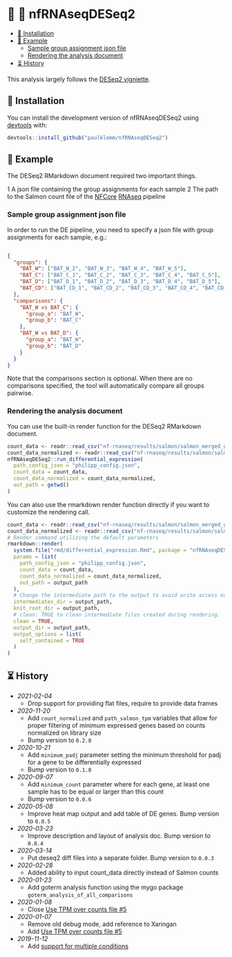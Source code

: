 
# 🧬 🔬 nfRNAseqDESeq2

<!-- TOC depthFrom:2 -->

- [💾 Installation](#💾-installation)
- [🏀 Example](#🏀-example)
  - [Sample group assignment json file](#sample-group-assignment-json-file)
  - [Rendering the analysis document](#rendering-the-analysis-document)
- [⏳ History](#⏳-history)

<!-- /TOC -->

This analysis largely follows the [DESeq2 vigniette](https://bioconductor.org/packages/release/bioc/vignettes/DESeq2/inst/doc/DESeq2.html).

## 💾 Installation

You can install the development version of nfRNAseqDESeq2 using [devtools](https://cran.r-project.org/web/packages/devtools/index.html) with:

``` r
devtools::install_github("paulklemm/nfRNAseqDESeq2")
```

## 🏀 Example

The DESeq2 RMarkdown document required two important things.

1 A json file containing the group assignments for each sample
2 The path to the Salmon count file of the [NFCore](https://nf-co.re/) [RNAseq](https://github.com/nf-core/RNAseq) pipeline

### Sample group assignment json file

In order to run the DE pipeline, you need to specify a json file with group assignments for each sample, e.g.:

```json

{
  "groups": {
    "BAT_W": ["BAT_W_2", "BAT_W_3", "BAT_W_4", "BAT_W_5"],
    "BAT_C": ["BAT_C_1", "BAT_C_2", "BAT_C_3", "BAT_C_4", "BAT_C_5"],
    "BAT_D": ["BAT_D_1", "BAT_D_2", "BAT_D_3", "BAT_D_4", "BAT_D_5"],
    "BAT_CD": ["BAT_CD_1", "BAT_CD_2", "BAT_CD_3", "BAT_CD_4", "BAT_CD_5"]
  },
  "comparisons": {
    "BAT_W vs BAT_C": {
      "group_a": "BAT_W",
      "group_b": "BAT_C"
    },
    "BAT_W vs BAT_D": {
      "group_a": "BAT_W",
      "group_b": "BAT_D"
    }
  }
}

```

Note that the comparisons section is optional.
When there are no comparisons specified, the tool will automatically compare all groups pairwise.

### Rendering the analysis document

You can use the built-in render function for the DESeq2 RMarkdown document.

```r
count_data <- readr::read_csv("nf-rnaseq/results/salmon/salmon_merged_gene_counts.csv")
count_data_normalized <- readr::read_csv("nf-rnaseq/results/salmon/salmon_merged_gene_tpm.csv")
nfRNAseqDESeq2::run_differential_expression(
  path_config_json = "philipp_config.json",
  count_data = count_data,
  count_data_normalized = count_data_normalized,
  out_path = getwd()
)
```

You can also use the rmarkdown render function directly if you want to customize the rendering call.

```r
count_data <- readr::read_csv("nf-rnaseq/results/salmon/salmon_merged_gene_counts.csv")
count_data_normalized <- readr::read_csv("nf-rnaseq/results/salmon/salmon_merged_gene_tpm.csv")
# Render command utilizing the default parameters
rmarkdown::render(
  system.file("rmd/differential_expression.Rmd", package = "nfRNAseqDESeq2"),
  params = list(
    path_config_json = "philipp_config.json",
    count_data = count_data,
    count_data_normalized = count_data_normalized,
    out_path = output_path
  ),
  # Change the intermediate path to the output to avoid write access errors
  intermediates_dir = output_path,
  knit_root_dir = output_path,
  # clean: TRUE to clean intermediate files created during rendering.
  clean = TRUE,
  output_dir = output_path,
  output_options = list(
    self_contained = TRUE
  )
)
```

## ⏳ History

- *2021-02-04*
  - Drop support for providing flat files, require to provide data frames
- *2020-11-20*
  - Add `count_normalized` and `path_salmon_tpm` variables that allow for proper filtering of minimum expressed genes based on counts normalized on library size
  - Bump version to `0.2.0`
- *2020-10-21*
  - Add `minimum_padj` parameter setting the minimum threshold for padj for a gene to be differentially expressed
  - Bump version to `0.1.0`
- *2020-09-07*
  - Add `minimum_count` parameter where for each gene, at least one sample has to be equal or larger than this count
  - Bump version to `0.0.6`
- *2020-05-08*
  - Improve heat map output and add table of DE genes. Bump version to `0.0.5`
- *2020-03-23*
  - Improve description and layout of analysis doc. Bump version to `0.0.4`
- *2020-03-14*
  - Put deseq2 diff files into a separate folder. Bump version to `0.0.3`
- *2020-02-28*
  - Added ability to input count_data directly instead of Salmon counts
- *2020-01-23*
  - Add goterm analysis function using the mygo package `goterm_analysis_of_all_comparisons`
- *2020-01-08*
  - Close [Use TPM over counts file #5](https://github.com/paulklemm/nfRNAseqDESeq2/issues/5)
- *2020-01-07*
  - Remove old debug mode, add reference to Xaringan
  - Add [Use TPM over counts file #5](https://github.com/paulklemm/nfRNAseqDESeq2/issues/5)
- *2019-11-12*
  - Add [support for multiple conditions](https://github.com/paulklemm/nfRNAseqDESeq2/issues/4)
